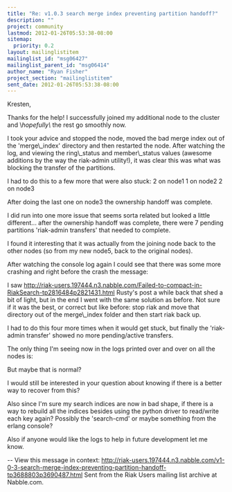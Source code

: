 ```yaml
---
title: "Re: v1.0.3 search merge index preventing partition handoff?"
description: ""
project: community
lastmod: 2012-01-26T05:53:38-08:00
sitemap:
  priority: 0.2
layout: mailinglistitem
mailinglist_id: "msg06427"
mailinglist_parent_id: "msg06414"
author_name: "Ryan Fisher"
project_section: "mailinglistitem"
sent_date: 2012-01-26T05:53:38-08:00
---
```



Kresten,

Thanks for the help! I successfully joined my additional node to the
cluster and \\*hopefully\\* the rest go smoothly now.

I took your advice and stopped the node, moved the bad merge index out of
the 'merge\\_index' directory and then restarted the node. After watching the
log, and viewing the ring\\_status and member\\_status values (awesome additions
by the way the riak-admin utility!), it was clear this was what was blocking
the transfer of the partitions.

I had to do this to a few more that were also stuck:
2 on node1
1 on node2
2 on node3

After doing the last one on node3 the ownership handoff was complete.

I did run into one more issue that seems sorta related but looked a little
different... after the ownership handoff was complete, there were 7 pending
partitions 'riak-admin transfers' that needed to complete. 

I found it interesting that it was actually from the joining node back to
the other nodes (so from my new node5, back to the original nodes). 

After watching the console log again I could see that there was some more
crashing and right before the crash the message:


I saw 
http://riak-users.197444.n3.nabble.com/Failed-to-compact-in-RiakSearch-tp2816484p2821431.html
Rusty's post a while back that shed a bit of light, but in the end I went
with the same solution as before. Not sure if it was the best, or correct
but like before: stop riak and move that directory out of the merge\\_index
folder and then start riak back up.

I had to do this four more times when it would get stuck, but finally the
'riak-admin transfer' showed no more pending/active transfers.

The only thing I'm seeing now in the logs printed over and over on all the
nodes is:

But maybe that is normal?

I would still be interested in your question about knowing if there is a
better way to recover from this? 

Also since I'm sure my search indices are now in bad shape, if there is a
way to rebuild all the indices besides using the python driver to read/write
each key again? Possibly the 'search-cmd' or maybe something from the
erlang console?

Also if anyone would like the logs to help in future development let me
know.

--
View this message in context: 
http://riak-users.197444.n3.nabble.com/v1-0-3-search-merge-index-preventing-partition-handoff-tp3688803p3690487.html
Sent from the Riak Users mailing list archive at Nabble.com.

